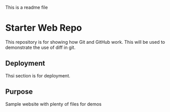 This is a readme file
# Starter Web Repo

This repository is for showing how Git and GitHub work. This will be used to demonstrate the use of diff in git.
## Deployment
Thsi section is for deployment.

## Purpose

Sample website with plenty of files for demos